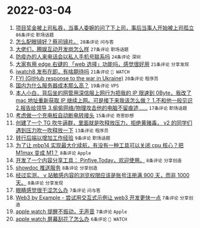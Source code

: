 # 2022-03-04

1. [项目奖金被上司私吞，当事人委婉的问了下上司，事后当事人开始被上司孤立](https://www.v2ex.com/t/837842) `86条评论` `职场话题`
1. [怎么配眼镜好？蔡司镜片。](https://www.v2ex.com/t/837856) `28条评论` `问与答`
1. [大佬们，腾娱互动开发岗怎么样](https://www.v2ex.com/t/837855) `27条评论` `职场话题`
1. [防疫办的人来电话会以私人手机号联系吗](https://www.v2ex.com/t/837880) `24条评论` `深圳`
1. [大家有用 edge 右键的 「web 选择」功能吗，感觉很好用](https://www.v2ex.com/t/837857) `21条评论` `分享发现`
1. [iwatch8 发布在即，有啥期待吗](https://www.v2ex.com/t/837841) `21条评论` ` WATCH`
1. [FYI (GitHub response to the war in Ukraine)](https://www.v2ex.com/t/837884) `20条评论` `程序员`
1. [国内为什么服务器成本那么高？](https://www.v2ex.com/t/837890) `19条评论` `VPS`
1. [本人小白，背后坐的网管用深信服上网行为把我的 IP 限速到 0Byte，我改了 mac 地址重新获取 IP 继续上网。可是接下来我该怎么做？ 1.不和他一般见识 2.报告给领导 3.偷偷网络/物理攻击他的电脑不留痕迹……](https://www.v2ex.com/t/837860) `17条评论` `职场话题`
1. [考虑做一个充电桩自动断电转接头](https://www.v2ex.com/t/837837) `15条评论` `奇思妙想`
1. [创建了一个 TG 吹牛逼群，里面就是吹释放压力，拒绝黄赌毒， v2 的同学们遇到压力吹一吹释放一下](https://www.v2ex.com/t/837893) `13条评论` `程序员`
1. [转行后端以增加工作经验](https://www.v2ex.com/t/837883) `9条评论` `职场话题`
1. [为了让 mbp14 实现最大化续航，有没有一种工具可以关闭 cpu 核心？把 M1max 变成 M1？](https://www.v2ex.com/t/837869) `8条评论` `Apple`
1. [开发了一个内容分享工具： Pinfive.Today，欢迎使用。](https://www.v2ex.com/t/837867) `8条评论` `分享创造`
1. [showdoc 推送服务](https://www.v2ex.com/t/837865) `8条评论` `分享创造`
1. [经过实测， v 站敏感内容的浏览权限应该是账号注册满 900 天，而非 1000 天。](https://www.v2ex.com/t/837844) `8条评论` `分享发现`
1. [眼睛感觉很干涩怎么办](https://www.v2ex.com/t/837888) `7条评论` `问与答`
1. [Web3 by Example - 尝试用交互式示例让 web3 开发更快一点](https://www.v2ex.com/t/837877) `7条评论` `分享创造`
1. [apple watch 提醒不振动，无声音](https://www.v2ex.com/t/837876) `7条评论` `Apple`
1. [apple watch 屏幕刮花了怎么办](https://www.v2ex.com/t/837862) `6条评论` ` WATCH`
